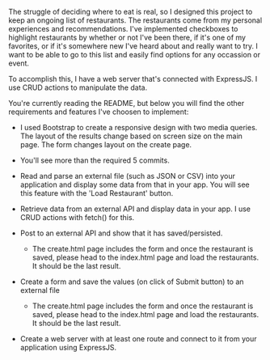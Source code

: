 The struggle of deciding where to eat is real, so I designed this project to keep an ongoing list of restaurants. The restaurants come from my personal experiences and recommendations. I've implemented checkboxes to highlight restaurants by whether or not I've been there, if it's one of my favorites, or if it's somewhere new I've heard about and really want to try. I want to be able to go to this list and easily find options for any occassion or event.

To accomplish this, I have a web server that's connected with ExpressJS. I use CRUD actions to manipulate the data.

You're currently reading the README, but below you will find the other requirements and features I've choosen to implement:

 - I used Bootstrap to create a responsive design with two media queries. The layout of the results change based on screen size on the main page. The form changes layout on the create page.

 - You'll see more than the required 5 commits.

 - Read and parse an external file (such as JSON or CSV) into your application and display some data from that in your app.  You will see this feature with the 'Load Restaurant' button.

 - Retrieve data from an external API and display data in your app. I use CRUD actions with fetch() for this.

 - Post to an external API and show that it has saved/persisted.
    - The create.html page includes the form and once the restaurant is saved, please head to the index.html page and load the restaurants. It should be the last result.
 
 - Create a form and save the values (on click of Submit button) to an external file 
    - The create.html page includes the form and once the restaurant is saved, please head to the index.html page and load the restaurants. It should be the last result. 
 
 - Create a web server with at least one route and connect to it from your application using ExpressJS.
 
